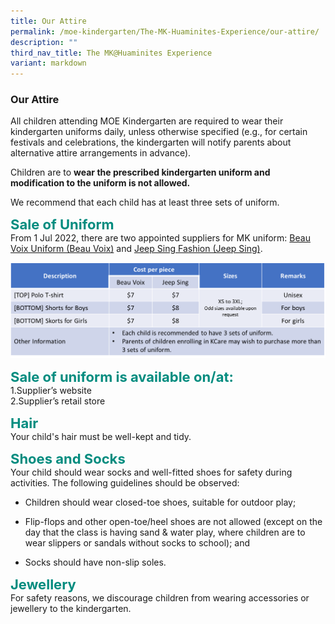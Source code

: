 ```yaml
---
title: Our Attire
permalink: /moe-kindergarten/The-MK-Huaminites-Experience/our-attire/
description: ""
third_nav_title: The MK@Huaminites Experience
variant: markdown
---
```

### **Our Attire**

All children attending MOE Kindergarten are required to wear their kindergarten uniforms daily, unless otherwise specified (e.g., for certain festivals and celebrations, the kindergarten will notify parents about alternative attire arrangements in advance).

Children are to <b>wear the prescribed kindergarten uniform and modification to the uniform is not allowed.</b>

We recommend that each child has at least three sets of uniform.

<b style="color:#038C7F; font-size:22px;">Sale of Uniform</b><br>
From 1 Jul 2022, there are two appointed suppliers for MK uniform:&nbsp;[Beau Voix Uniform (Beau Voix)](http://www.beauvoix.com.sg/ )&nbsp;and&nbsp;[Jeep Sing Fashion (Jeep Sing)](https://jeepsinguniform.com/).

![](/images/saleofuniform.png)

<b style="color:#038C7F; font-size:22px;">Sale of uniform is available on/at:</b><br>
1.Supplier’s website <br>
2.Supplier’s retail store <br>

<b style="color:#038C7F; font-size:22px;">Hair</b><br>
Your child's hair must be well-kept and tidy.

<b style="color:#038C7F; font-size:22px;">Shoes and Socks</b><br>
Your child should wear socks and well-fitted shoes for safety during activities. The following guidelines should be observed:

*   Children should wear closed-toe shoes, suitable for outdoor play;

*   Flip-flops and other open-toe/heel shoes are not allowed (except on the day that the class is having sand &amp; water play, where children are to wear slippers or sandals without socks to school); and

*   Socks should have non-slip soles.

<b style="color:#038C7F; font-size:22px;">Jewellery</b><br>
For safety reasons, we discourage children from wearing accessories or jewellery to the kindergarten.